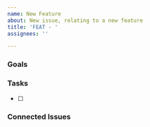 ```yaml
---
name: New Feature
about: New issue, relating to a new feature
title: 'FEAT - '
assignees: ''

---
```


### Goals

### Tasks

- [ ]

### Connected Issues
